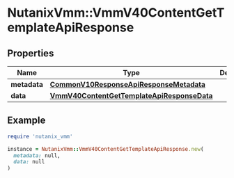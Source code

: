 # NutanixVmm::VmmV40ContentGetTemplateApiResponse

## Properties

| Name | Type | Description | Notes |
| ---- | ---- | ----------- | ----- |
| **metadata** | [**CommonV10ResponseApiResponseMetadata**](CommonV10ResponseApiResponseMetadata.md) |  | [optional] |
| **data** | [**VmmV40ContentGetTemplateApiResponseData**](VmmV40ContentGetTemplateApiResponseData.md) |  | [optional] |

## Example

```ruby
require 'nutanix_vmm'

instance = NutanixVmm::VmmV40ContentGetTemplateApiResponse.new(
  metadata: null,
  data: null
)
```

